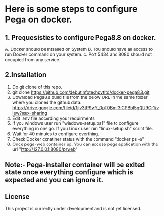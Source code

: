 # Here is some steps to configure Pega on docker.
## 1. Prequesisties to configure Pega8.8 on docker.
  A. Docker should be intsalled on System
  B. You should have all access to run Docker command on your system.
  c. Port 5434 and 8080 should not occupied from any service.
## 2.Installation

  1. Do git clone of this repo. 
  2. git clone https://github.com/debutinfotechpvtltd/docker-pega8.8.git
  3. Download Pega8.8 build file from the below URL in the same folder where you cloned the github data.
   https://drive.google.com/file/d/1jiv3tP9wY_0pT0Bmf3iCPBbl5gQU9Cr1/view?usp=sharing
  4. Edit .env file according your requirments.
  5. If you windows user run "windows-setup.ps1" file to configure everything in one go. If you Linux   user run "linux-setup.sh" script file.
  6. Wait for 40 minutes to configure everthing.
  7. Check Docker conatiner status with the command "docker ps -a"
  8. Once pega-web container up. You can access pega application with the url "http://127.0.0.1:8080/prweb"

## Note:- Pega-installer container will be exited state once everything configure which is expected and you can ignore it.

## License 
This project is currently under development and is not yet licensed.

